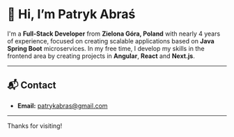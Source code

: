 # 👋 Hi, I’m Patryk Abraś

I'm a **Full-Stack Developer** from **Zielona Góra, Poland** with nearly 4 years of experience, focused on creating scalable applications based on **Java Spring 
Boot** microservices. In my free time, I develop my skills in the frontend area by creating projects in 
**Angular**, **React** and **Next.js**.

---

## 📬 Contact
- **Email:** [patrykabras@gmail.com](mailto:patrykabras@gmail.com)
  
---

Thanks for visiting!
